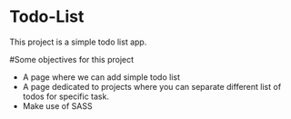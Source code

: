 # Todo-List
This project is a simple todo list app. 

#Some objectives for this project
- A page where we can add simple todo list
- A page dedicated to projects where you can separate different list of todos for specific task.
- Make use of SASS